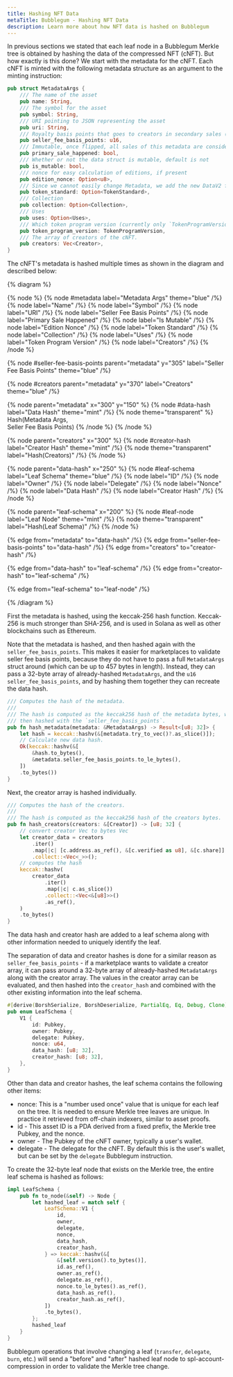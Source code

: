 ```yaml
---
title: Hashing NFT Data
metaTitle: Bubblegum - Hashing NFT Data
description: Learn more about how NFT data is hashed on Bubblegum
---
```


In previous sections we stated that each leaf node in a Bubblegum Merkle tree is obtained by hashing the data of the compressed NFT (cNFT).  But how exactly is this done?  We start with the metadata for the cNFT.  Each cNFT is minted with the following metadata structure as an argument to the minting instruction:

```rust
pub struct MetadataArgs {
    /// The name of the asset
    pub name: String,
    /// The symbol for the asset
    pub symbol: String,
    /// URI pointing to JSON representing the asset
    pub uri: String,
    /// Royalty basis points that goes to creators in secondary sales (0-10000)
    pub seller_fee_basis_points: u16,
    /// Immutable, once flipped, all sales of this metadata are considered secondary.
    pub primary_sale_happened: bool,
    /// Whether or not the data struct is mutable, default is not
    pub is_mutable: bool,
    /// nonce for easy calculation of editions, if present
    pub edition_nonce: Option<u8>,
    /// Since we cannot easily change Metadata, we add the new DataV2 fields here at the end.
    pub token_standard: Option<TokenStandard>,
    /// Collection
    pub collection: Option<Collection>,
    /// Uses
    pub uses: Option<Uses>,
    /// Which token program version (currently only `TokenProgramVersion::Original`` is supported).
    pub token_program_version: TokenProgramVersion,
    /// The array of creators of the cNFT.
    pub creators: Vec<Creator>,
}
```

The cNFT's metadata is hashed multiple times as shown in the diagram and described below:

{% diagram %}

{% node %}
{% node #metadata label="Metadata Args" theme="blue" /%}
{% node label="Name" /%}
{% node label="Symbol" /%}
{% node label="URI" /%}
{% node label="Seller Fee Basis Points" /%}
{% node label="Primary Sale Happened" /%}
{% node label="Is Mutable" /%}
{% node label="Edition Nonce" /%}
{% node label="Token Standard" /%}
{% node label="Collection" /%}
{% node label="Uses" /%}
{% node label="Token Program Version" /%}
{% node label="Creators" /%}
{% /node %}

{% node #seller-fee-basis-points parent="metadata" y="305" label="Seller Fee Basis Points" theme="blue" /%}

{% node #creators parent="metadata" y="370" label="Creators" theme="blue" /%}

{% node parent="metadata" x="300" y="150" %}
{% node #data-hash label="Data Hash" theme="mint" /%}
{% node theme="transparent" %}
Hash(Metadata Args, \
Seller Fee Basis Points)
{% /node %}
{% /node %}

{% node parent="creators" x="300" %}
{% node #creator-hash label="Creator Hash" theme="mint" /%}
{% node theme="transparent" label="Hash(Creators)" /%}
{% /node %}

{% node parent="data-hash" x="250" %}
{% node #leaf-schema label="Leaf Schema" theme="blue" /%}
{% node label="ID" /%}
{% node label="Owner" /%}
{% node label="Delegate" /%}
{% node label="Nonce" /%}
{% node label="Data Hash" /%}
{% node label="Creator Hash" /%}
{% /node %}

{% node parent="leaf-schema" x="200" %}
{% node #leaf-node label="Leaf Node" theme="mint" /%}
{% node theme="transparent" label="Hash(Leaf Schema)" /%}
{% /node %}

{% edge from="metadata" to="data-hash" /%}
{% edge from="seller-fee-basis-points" to="data-hash" /%}
{% edge from="creators" to="creator-hash" /%}

{% edge from="data-hash" to="leaf-schema" /%}
{% edge from="creator-hash" to="leaf-schema" /%}

{% edge from="leaf-schema" to="leaf-node" /%}

{% /diagram %}

First the metadata is hashed, using the keccak-256 hash function.  Keccak-256 is much stronger than SHA-256, and is used in Solana as well as other blockchains such as Ethereum.

Note that the metadata is hashed, and then hashed again with the `seller_fee_basis_points`.  This makes it easier for marketplaces to validate seller fee basis points, because they do not have to pass a full `MetadataArgs` struct around (which can be up to 457 bytes in length).  Instead, they can pass a 32-byte array of already-hashed `MetadataArgs`, and the `u16` `seller_fee_basis_points`, and by hashing them together they can recreate the data hash.

```rust
/// Computes the hash of the metadata.
///
/// The hash is computed as the keccak256 hash of the metadata bytes, which is
/// then hashed with the `seller_fee_basis_points`.
pub fn hash_metadata(metadata: &MetadataArgs) -> Result<[u8; 32]> {
    let hash = keccak::hashv(&[metadata.try_to_vec()?.as_slice()]);
    // Calculate new data hash.
    Ok(keccak::hashv(&[
        &hash.to_bytes(),
        &metadata.seller_fee_basis_points.to_le_bytes(),
    ])
    .to_bytes())
}
```

Next, the creator array is hashed individually.

```rust
/// Computes the hash of the creators.
///
/// The hash is computed as the keccak256 hash of the creators bytes.
pub fn hash_creators(creators: &[Creator]) -> [u8; 32] {
    // convert creator Vec to bytes Vec
    let creator_data = creators
        .iter()
        .map(|c| [c.address.as_ref(), &[c.verified as u8], &[c.share]].concat())
        .collect::<Vec<_>>();
    // computes the hash
    keccak::hashv(
        creator_data
            .iter()
            .map(|c| c.as_slice())
            .collect::<Vec<&[u8]>>()
            .as_ref(),
    )
    .to_bytes()
}
```

The data hash and creator hash are added to a leaf schema along with other information needed to uniquely identify the leaf.

The separation of data and creator hashes is done for a similar reason as `seller_fee_basis_points` - if a marketplace wants to validate a creator array, it can pass around a 32-byte array of already-hashed `MetadataArgs` along with the creator array.  The values in the creator array can be evaluated, and then hashed into the `creator_hash` and combined with the other existing information into the leaf schema.

```rust
#[derive(BorshSerialize, BorshDeserialize, PartialEq, Eq, Debug, Clone)]
pub enum LeafSchema {
    V1 {
        id: Pubkey,
        owner: Pubkey,
        delegate: Pubkey,
        nonce: u64,
        data_hash: [u8; 32],
        creator_hash: [u8; 32],
    },
}
```

Other than data and creator hashes, the leaf schema contains the following other items:
* nonce: This is a "number used once" value that is unique for each leaf on the tree.  It is needed to ensure Merkle tree leaves are unique.  In practice it retrieved from off-chain indexers, similar to asset proofs.
* id - This asset ID is a PDA derived from a fixed prefix, the Merkle tree Pubkey, and the nonce.
* owner - The Pubkey of the cNFT owner, typically a user's wallet.
* delegate - The delegate for the cNFT.  By default this is the user's wallet, but can be set by the `delegate` Bubblegum instruction.

To create the 32-byte leaf node that exists on the Merkle tree, the entire leaf schema is hashed as follows:

```rust
impl LeafSchema {
    pub fn to_node(&self) -> Node {
        let hashed_leaf = match self {
            LeafSchema::V1 {
                id,
                owner,
                delegate,
                nonce,
                data_hash,
                creator_hash,
            } => keccak::hashv(&[
                &[self.version().to_bytes()],
                id.as_ref(),
                owner.as_ref(),
                delegate.as_ref(),
                nonce.to_le_bytes().as_ref(),
                data_hash.as_ref(),
                creator_hash.as_ref(),
            ])
            .to_bytes(),
        };
        hashed_leaf
    }
}
```

Bubblegum operations that involve changing a leaf (`transfer`, `delegate`, `burn`, etc.) will send a "before" and "after" hashed leaf node to spl-account-compression in order to validate the Merkle tree change.
